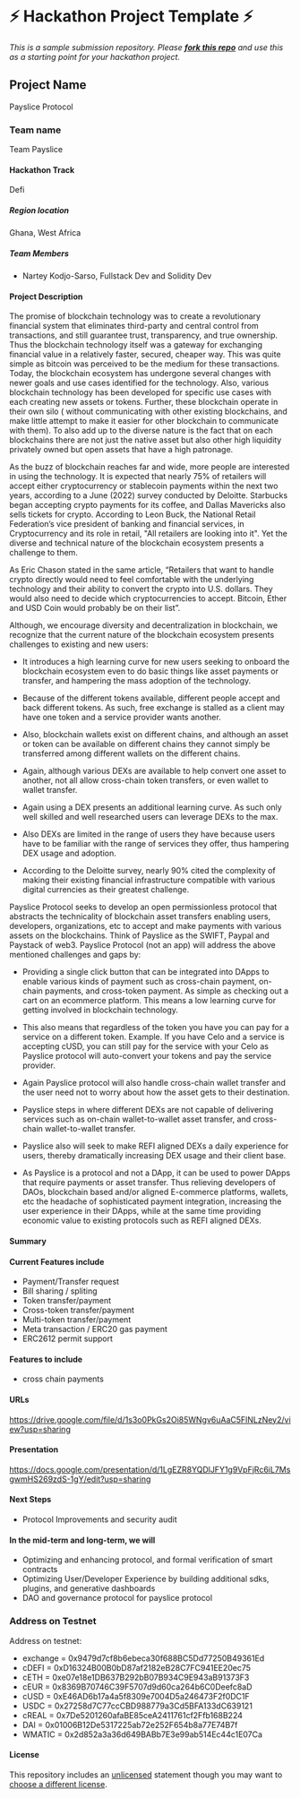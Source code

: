 
# ⚡ Hackathon Project Template ⚡
_This is a sample submission repository.
Please [__fork this repo__](https://help.github.com/articles/fork-a-repo/) and use this as a starting point for your hackathon project._

## Project Name
Payslice Protocol
### Team name
Team Payslice

#### Hackathon Track
Defi

##### Region location
Ghana, West Africa

##### Team Members
- Nartey Kodjo-Sarso, Fullstack Dev and Solidity Dev

#### Project Description
The promise of blockchain technology was to create a revolutionary financial system that eliminates third-party and central control from transactions, and still guarantee trust, transparency, and true ownership. Thus the blockchain technology itself was a gateway for exchanging financial value in a relatively faster, secured, cheaper way. This was quite simple as bitcoin was perceived to be the medium for these transactions.  Today, the blockchain ecosystem has undergone several changes with newer goals and use cases identified for the technology. Also, various blockchain technology has been developed for specific use cases with each creating new assets or tokens. Further, these blockchain operate in their own silo ( without communicating with other existing blockchains, and make little attempt to make it easier for other blockchain to communicate with them). To also add up to the diverse nature is the fact that on each blockchains there are not just the native asset but also other high liquidity privately owned but open assets that have a high patronage.

As the buzz of blockchain reaches far and wide, more people are interested in using the technology. It is expected that nearly 75% of retailers will accept either cryptocurrency or stablecoin payments within the next two years, according to a June (2022) survey conducted by Deloitte.  Starbucks began accepting crypto payments for its coffee, and Dallas Mavericks also sells tickets for crypto. According to Leon Buck, the National Retail Federation’s vice president of banking and financial services, in  Cryptocurrency and its role in retail, "All retailers are looking into it".
Yet the diverse and technical nature of the blockchain ecosystem presents a challenge to them. 

As  Eric Chason stated in the same article,  “Retailers that want to handle crypto directly would need to feel comfortable with the underlying technology and their ability to convert the crypto into U.S. dollars. They would also need to decide which cryptocurrencies to accept. Bitcoin, Ether and USD Coin would probably be on their list”.


Although, we encourage diversity and decentralization in blockchain, we recognize that the current nature of the blockchain ecosystem presents challenges to existing and new users:

- It introduces a high learning curve for new users seeking to onboard the blockchain ecosystem even to do basic things like asset payments or transfer, and hampering the mass adoption of the technology.

- Because of the different tokens available, different people accept and back different tokens. As such, free exchange is stalled as a client may have one token and a service provider wants another.

- Also, blockchain wallets exist on different chains, and although an asset or token can be available on different chains they cannot simply be transferred among different wallets on the different chains.

- Again, although various DEXs are available to help convert one asset to another, not all allow cross-chain token transfers, or even wallet to wallet transfer.

- Again using a DEX presents an additional learning curve. As such only well skilled and well researched users can leverage DEXs to the max.

- Also DEXs are limited in the range of users they have because users have to be familiar with the range of services they offer, thus hampering DEX usage and adoption.

- According to the Deloitte survey, nearly 90% cited the complexity of making their existing financial infrastructure compatible with various digital currencies as their greatest challenge.

Payslice Protocol seeks to develop an open permissionless protocol that abstracts the technicality of blockchain asset transfers enabling users, developers, organizations, etc to accept and make payments with various assets on the blockchains. Think of Payslice as the SWIFT, Paypal and Paystack of web3. Payslice Protocol (not an app) will address the above mentioned challenges and gaps by:

- Providing a single click button that can be integrated into DApps to enable various kinds of payment such as cross-chain payment, on-chain payments, and cross-token payment. As simple as checking out a cart on an ecommerce platform. This means a low learning curve for getting involved in blockchain technology.

- This also means that regardless of the token you have you can pay for a service on a different token. Example. If you have Celo and a service is accepting cUSD, you can still pay for the service with your Celo as Payslice protocol will auto-convert your tokens and pay the service provider.

- Again Payslice protocol will also handle cross-chain wallet transfer and the user need not to worry about how the asset gets to their destination.

- Payslice steps in where different DEXs are not capable of delivering services such as on-chain wallet-to-wallet asset transfer, and cross-chain wallet-to-wallet transfer.

- Payslice also will seek to make REFI aligned DEXs a daily experience for users, thereby dramatically increasing DEX usage and their client base.

- As Payslice is a protocol and not a DApp, it can be used to power DApps that require payments or asset transfer. Thus relieving developers of DAOs, blockchain based and/or aligned E-commerce platforms, wallets, etc the headache of sophisticated payment integration, increasing the user experience in their DApps, while at the same time providing economic value to existing protocols such as REFI aligned DEXs.


#### Summary 
#### Current Features include
- Payment/Transfer request
- Bill sharing / spliting
- Token transfer/payment
- Cross-token transfer/payment
- Multi-token transfer/payment
- Meta transaction / ERC20 gas payment
- ERC2612 permit support

#### Features to include
- cross chain payments

#### URLs
https://drive.google.com/file/d/1s3o0PkGs2Oi85WNgv6uAaC5FlNLzNey2/view?usp=sharing

#### Presentation
https://docs.google.com/presentation/d/1LgEZR8YQDlJFY1g9VpFjRc6iL7MsgwmHS269zdS-1gY/edit?usp=sharing

#### Next Steps
- Protocol Improvements and security audit

#### In the mid-term and long-term, we will 
- Optimizing and enhancing protocol, and formal verification of smart contracts
- Optimizing User/Developer Experience by building additional sdks, plugins, and generative dashboards
- DAO and governance protocol for payslice protocol

### Address on Testnet
Address on testnet:
- exchange = 0x9479d7cf8b6ebeca30f688BC5Dd77250B49361Ed
- cDEFI = 0xD16324B00B0bD87af2182eB28C7FC941EE20ec75
- cETH = 0xe07e18e1DB637B292bB07B934C9E943aB91373F3
- cEUR = 0x8369B70746C39F5707d9d60ca264b6C0Deefc8aD
- cUSD = 0xE46AD6b17a4a5f8309e7004D5a246473F2f0DC1F
- USDC = 0x27258d7C77ccCBD988779a3Cd5BFA133dC639121
- cREAL = 0x7De5201260afaBE85ceA2411761cf2Ffb168B224
- DAI = 0x01006B12De5317225ab72e252F654b8a77E74B7f
- WMATIC = 0x2d852a3a36d649BABb7E3e99ab514Ec44c1E07Ca

#### License
This repository includes an [unlicensed](http://unlicense.org/) statement though you may want to [choose a different license](https://choosealicense.com/).
